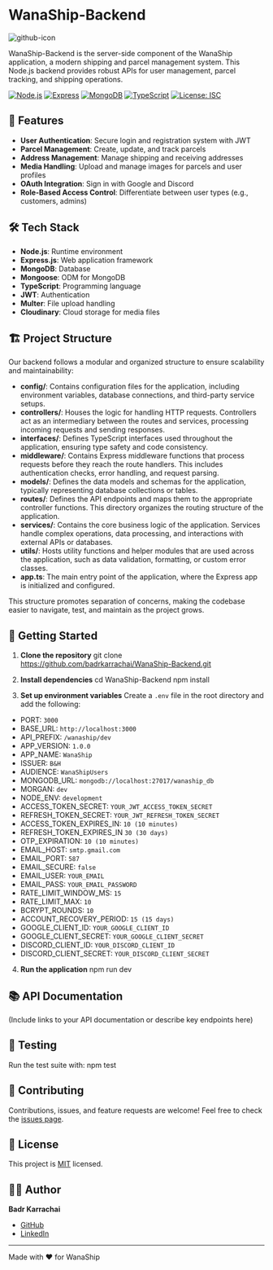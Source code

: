 # WanaShip-Backend

![github-icon](https://github.com/user-attachments/assets/9e3ef174-0b83-4d34-9c0f-33477d8a298c)

WanaShip-Backend is the server-side component of the WanaShip application, a modern shipping and parcel management system. This Node.js backend provides robust APIs for user management, parcel tracking, and shipping operations.

[![Node.js](https://img.shields.io/badge/Node.js-20.x-green.svg)](https://nodejs.org/)
[![Express](https://img.shields.io/badge/Express-4.19.2-lightgrey.svg)](https://expressjs.com/)
[![MongoDB](https://img.shields.io/badge/Mongoose-8.5.2-green.svg)](https://mongoosejs.com/)
[![TypeScript](https://img.shields.io/badge/TypeScript-5.5.4-blue.svg)](https://www.typescriptlang.org/)
[![License: ISC](https://img.shields.io/badge/License-ISC-blue.svg)](https://opensource.org/licenses/ISC)

## 🚀 Features

- **User Authentication**: Secure login and registration system with JWT
- **Parcel Management**: Create, update, and track parcels
- **Address Management**: Manage shipping and receiving addresses
- **Media Handling**: Upload and manage images for parcels and user profiles
- **OAuth Integration**: Sign in with Google and Discord
- **Role-Based Access Control**: Differentiate between user types (e.g., customers, admins)

## 🛠 Tech Stack

- **Node.js**: Runtime environment
- **Express.js**: Web application framework
- **MongoDB**: Database
- **Mongoose**: ODM for MongoDB
- **TypeScript**: Programming language
- **JWT**: Authentication
- **Multer**: File upload handling
- **Cloudinary**: Cloud storage for media files

## 🏗 Project Structure

Our backend follows a modular and organized structure to ensure scalability and maintainability:

- **config/**: Contains configuration files for the application, including environment variables, database connections, and third-party service setups.
- **controllers/**: Houses the logic for handling HTTP requests. Controllers act as an intermediary between the routes and services, processing incoming requests and sending responses.
- **interfaces/**: Defines TypeScript interfaces used throughout the application, ensuring type safety and code consistency.
- **middleware/**: Contains Express middleware functions that process requests before they reach the route handlers. This includes authentication checks, error handling, and request parsing.
- **models/**: Defines the data models and schemas for the application, typically representing database collections or tables.
- **routes/**: Defines the API endpoints and maps them to the appropriate controller functions. This directory organizes the routing structure of the application.
- **services/**: Contains the core business logic of the application. Services handle complex operations, data processing, and interactions with external APIs or databases.
- **utils/**: Hosts utility functions and helper modules that are used across the application, such as data validation, formatting, or custom error classes.
- **app.ts**: The main entry point of the application, where the Express app is initialized and configured.

This structure promotes separation of concerns, making the codebase easier to navigate, test, and maintain as the project grows.

## 🚦 Getting Started

1. **Clone the repository**
   git clone https://github.com/badrkarrachai/WanaShip-Backend.git

2. **Install dependencies**
   cd WanaShip-Backend
   npm install

3. **Set up environment variables**
   Create a `.env` file in the root directory and add the following:

- PORT: `3000`
- BASE_URL: `http://localhost:3000`
- API_PREFIX: `/wanaship/dev`
- APP_VERSION: `1.0.0`
- APP_NAME: `WanaShip`
- ISSUER: `B&H`
- AUDIENCE: `WanaShipUsers`
- MONGODB_URL: `mongodb://localhost:27017/wanaship_db`
- MORGAN: `dev`
- NODE_ENV: `development`
- ACCESS_TOKEN_SECRET: `YOUR_JWT_ACCESS_TOKEN_SECRET`
- REFRESH_TOKEN_SECRET: `YOUR_JWT_REFRESH_TOKEN_SECRET`
- ACCESS_TOKEN_EXPIRES_IN: `10 (10 minutes)`
- REFRESH_TOKEN_EXPIRES_IN `30 (30 days)`
- OTP_EXPIRATION: `10 (10 minutes)`
- EMAIL_HOST: `smtp.gmail.com`
- EMAIL_PORT: `587`
- EMAIL_SECURE: `false`
- EMAIL_USER: `YOUR_EMAIL`
- EMAIL_PASS: `YOUR_EMAIL_PASSWORD`
- RATE_LIMIT_WINDOW_MS: `15`
- RATE_LIMIT_MAX: `10`
- BCRYPT_ROUNDS: `10`
- ACCOUNT_RECOVERY_PERIOD: `15 (15 days)`
- GOOGLE_CLIENT_ID: `YOUR_GOOGLE_CLIENT_ID`
- GOOGLE_CLIENT_SECRET: `YOUR_GOOGLE_CLIENT_SECRET`
- DISCORD_CLIENT_ID: `YOUR_DISCORD_CLIENT_ID`
- DISCORD_CLIENT_SECRET: `YOUR_DISCORD_CLIENT_SECRET`

4. **Run the application**
   npm run dev

## 📚 API Documentation

(Include links to your API documentation or describe key endpoints here)

## 🧪 Testing

Run the test suite with:
npm test

## 🤝 Contributing

Contributions, issues, and feature requests are welcome! Feel free to check the [issues page](https://github.com/badrkarrachai/WanaShip-Backend/issues).

## 📝 License

This project is [MIT](LICENSE) licensed.

## 👨‍💻 Author

**Badr Karrachai**

- [GitHub](https://github.com/badrkarrachai)
- [LinkedIn](https://www.linkedin.com/in/badr-karrachai/)

---

Made with ❤️ for WanaShip
